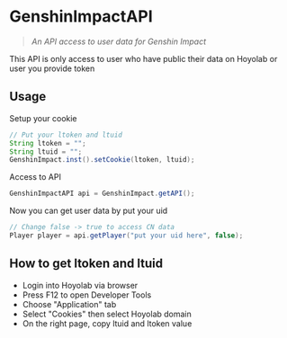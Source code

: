 # GenshinImpactAPI
> <em>An API access to user data for Genshin Impact</em>

This API is only access to user who have public their data on Hoyolab or user you provide token

## Usage
Setup your cookie
```java
// Put your ltoken and ltuid
String ltoken = "";
String ltuid = "";
GenshinImpact.inst().setCookie(ltoken, ltuid);
```

Access to API
```java
GenshinImpactAPI api = GenshinImpact.getAPI();
```

Now you can get user data by put your uid
```java
// Change false -> true to access CN data
Player player = api.getPlayer("put your uid here", false);
```

## How to get ltoken and ltuid
- Login into Hoyolab via browser
- Press F12 to open Developer Tools
- Choose "Application" tab
- Select "Cookies" then select Hoyolab domain
- On the right page, copy ltuid and ltoken value
